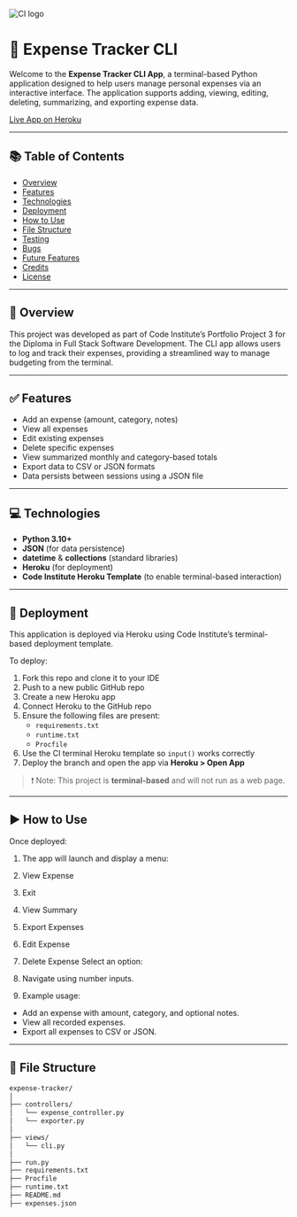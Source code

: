 ![CI logo](https://codeinstitute.s3.amazonaws.com/fullstack/ci_logo_small.png)

# 💸 Expense Tracker CLI

Welcome to the **Expense Tracker CLI App**, a terminal-based Python application designed to help users manage personal expenses via an interactive interface. The application supports adding, viewing, editing, deleting, summarizing, and exporting expense data.

[Live App on Heroku](https://your-heroku-app-link-here) <!-- Replace this with the actual link once deployed -->

---

## 📚 Table of Contents

- [Overview](#-overview)
- [Features](#-features)
- [Technologies](#-technologies)
- [Deployment](#-deployment)
- [How to Use](#-how-to-use)
- [File Structure](#-file-structure)
- [Testing](#-testing)
- [Bugs](#-bugs)
- [Future Features](#-future-features)
- [Credits](#-credits)
- [License](#-license)

---

## 📝 Overview

This project was developed as part of Code Institute’s Portfolio Project 3 for the Diploma in Full Stack Software Development. The CLI app allows users to log and track their expenses, providing a streamlined way to manage budgeting from the terminal.

---

## ✅ Features

- Add an expense (amount, category, notes)
- View all expenses
- Edit existing expenses
- Delete specific expenses
- View summarized monthly and category-based totals
- Export data to CSV or JSON formats
- Data persists between sessions using a JSON file

---

## 💻 Technologies

- **Python 3.10+**
- **JSON** (for data persistence)
- **datetime** & **collections** (standard libraries)
- **Heroku** (for deployment)
- **Code Institute Heroku Template** (to enable terminal-based interaction)

---

## 🚀 Deployment

This application is deployed via Heroku using Code Institute’s terminal-based deployment template.

To deploy:

1. Fork this repo and clone it to your IDE
2. Push to a new public GitHub repo
3. Create a new Heroku app
4. Connect Heroku to the GitHub repo
5. Ensure the following files are present:
    - `requirements.txt`
    - `runtime.txt`
    - `Procfile`
6. Use the CI terminal Heroku template so `input()` works correctly
7. Deploy the branch and open the app via **Heroku > Open App**

> ❗ Note: This project is **terminal-based** and will not run as a web page.

---

## ▶️ How to Use

Once deployed:

1. The app will launch and display a menu:
2. View Expense
3. Exit
4. View Summary
5. Export Expenses
6. Edit Expense
7. Delete Expense
Select an option:


2. Navigate using number inputs.

3. Example usage:
- Add an expense with amount, category, and optional notes.
- View all recorded expenses.
- Export all expenses to CSV or JSON.

---

## 📁 File Structure

```bash
expense-tracker/
│
├── controllers/
│   └── expense_controller.py
│   └── exporter.py
│
├── views/
│   └── cli.py
│
├── run.py
├── requirements.txt
├── Procfile
├── runtime.txt
├── README.md
├── expenses.json
